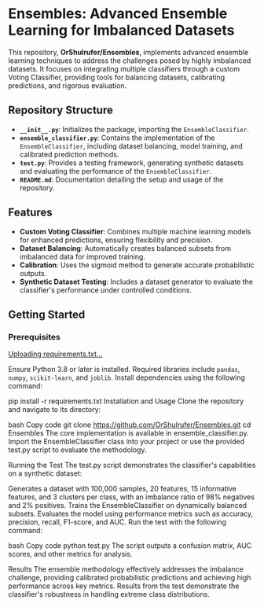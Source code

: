 # Ensembles: Advanced Ensemble Learning for Imbalanced Datasets

This repository, **OrShulrufer/Ensembles**, implements advanced ensemble learning techniques to address the challenges posed by highly imbalanced datasets. It focuses on integrating multiple classifiers through a custom Voting Classifier, providing tools for balancing datasets, calibrating predictions, and rigorous evaluation.

## Repository Structure

- **`__init__.py`**: Initializes the package, importing the `EnsembleClassifier`.
- **`ensemble_classifier.py`**: Contains the implementation of the `EnsembleClassifier`, including dataset balancing, model training, and calibrated prediction methods.
- **`test.py`**: Provides a testing framework, generating synthetic datasets and evaluating the performance of the `EnsembleClassifier`.
- **`README.md`**: Documentation detailing the setup and usage of the repository.

## Features

- **Custom Voting Classifier**: Combines multiple machine learning models for enhanced predictions, ensuring flexibility and precision.
- **Dataset Balancing**: Automatically creates balanced subsets from imbalanced data for improved training.
- **Calibration**: Uses the sigmoid method to generate accurate probabilistic outputs.
- **Synthetic Dataset Testing**: Includes a dataset generator to evaluate the classifier's performance under controlled conditions.

## Getting Started

### Prerequisites
[Uploading requirements.txt…]()

Ensure Python 3.8 or later is installed. Required libraries include `pandas`, `numpy`, `scikit-learn`, and `joblib`. Install dependencies using the following command:

pip install -r requirements.txt
Installation and Usage
Clone the repository and navigate to its directory:

bash
Copy code
git clone https://github.com/OrShulrufer/Ensembles.git
cd Ensembles
The core implementation is available in ensemble_classifier.py. Import the EnsembleClassifier class into your project or use the provided test.py script to evaluate the methodology.

Running the Test
The test.py script demonstrates the classifier's capabilities on a synthetic dataset:

Generates a dataset with 100,000 samples, 20 features, 15 informative features, and 3 clusters per class, with an imbalance ratio of 98% negatives and 2% positives.
Trains the EnsembleClassifier on dynamically balanced subsets.
Evaluates the model using performance metrics such as accuracy, precision, recall, F1-score, and AUC.
Run the test with the following command:

bash
Copy code
python test.py
The script outputs a confusion matrix, AUC scores, and other metrics for analysis.

Results
The ensemble methodology effectively addresses the imbalance challenge, providing calibrated probabilistic predictions and achieving high performance across key metrics. Results from the test demonstrate the classifier's robustness in handling extreme class distributions.
